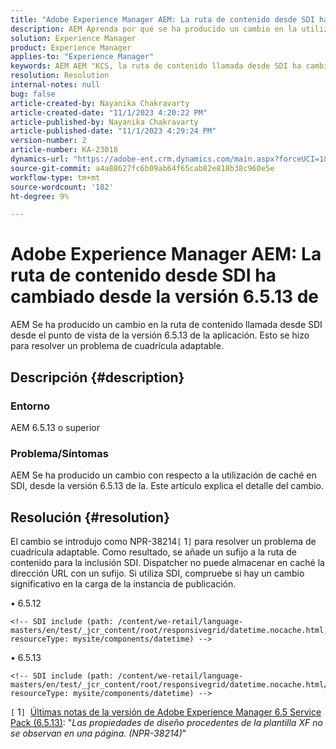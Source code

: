 ```yaml
---
title: "Adobe Experience Manager AEM: La ruta de contenido desde SDI ha cambiado desde la versión 6.5.13 de"
description: AEM Aprenda por qué se ha producido un cambio en la utilización de caché en SDI desde la versión 6.5.13 de.
solution: Experience Manager
product: Experience Manager
applies-to: "Experience Manager"
keywords: AEM AEM "KCS, la ruta de contenido llamada desde SDI ha cambiado desde la versión 6.5.13 de la versión de".
resolution: Resolution
internal-notes: null
bug: false
article-created-by: Nayanika Chakravarty
article-created-date: "11/1/2023 4:20:22 PM"
article-published-by: Nayanika Chakravarty
article-published-date: "11/1/2023 4:29:24 PM"
version-number: 2
article-number: KA-23018
dynamics-url: "https://adobe-ent.crm.dynamics.com/main.aspx?forceUCI=1&pagetype=entityrecord&etn=knowledgearticle&id=a2eba988-d278-ee11-8179-6045bd0065f9"
source-git-commit: a4a88627fc6b09ab64f65cab82e818b38c960e5e
workflow-type: tm+mt
source-wordcount: '182'
ht-degree: 9%

---
```


# Adobe Experience Manager AEM: La ruta de contenido desde SDI ha cambiado desde la versión 6.5.13 de


AEM Se ha producido un cambio en la ruta de contenido llamada desde SDI desde el punto de vista de la versión 6.5.13 de la aplicación. Esto se hizo para resolver un problema de cuadrícula adaptable.

## Descripción {#description}


### <b>Entorno</b>

AEM 6.5.13 o superior

### Problema/Síntomas

AEM Se ha producido un cambio con respecto a la utilización de caché en SDI, desde la versión 6.5.13 de la. Este artículo explica el detalle del cambio.


## Resolución {#resolution}


El cambio se introdujo como NPR-38214`[` 1`]`  para resolver un problema de cuadrícula adaptable. Como resultado, se añade un sufijo a la ruta de contenido para la inclusión SDI. Dispatcher no puede almacenar en caché la dirección URL con un sufijo. Si utiliza SDI, compruebe si hay un cambio significativo en la carga de la instancia de publicación.

• 6.5.12




```
<!-- SDI include (path: /content/we-retail/language-masters/en/test/_jcr_content/root/responsivegrid/datetime.nocache.html, resourceType: mysite/components/datetime) -->
```




• 6.5.13




```
<!-- SDI include (path: /content/we-retail/language-masters/en/test/_jcr_content/root/responsivegrid/datetime.nocache.html/mysite/components/datetime, resourceType: mysite/components/datetime) -->
```




`[` 1`]`  [Últimas notas de la versión de Adobe Experience Manager 6.5 Service Pack (6.5.13)](https://experienceleague.adobe.com/docs/experience-manager-65/release-notes/service-pack/6.5.13.html?lang=es): &quot;*Las propiedades de diseño procedentes de la plantilla XF no se observan en una página. (NPR-38214)*&quot;
